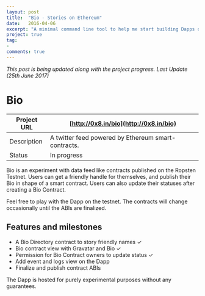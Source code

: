 ```yaml
---
layout: post
title:  "Bio - Stories on Ethereum"
date:   2016-04-06
excerpt: "A minimal command line tool to help me start building Dapps on Ethereum."
project: true
tag:
- 
comments: true
---
```


*This post is being updated along with the project progress. Last Update (25th June 2017)*

# Bio

| Project URL | [http://0x8.in/bio](http://0x8.in/bio)                 |
|-------------|--------------------------------------------------------|
| Description | A twitter feed powered by Ethereum smart-contracts.    |
| Status      | In progress                                            |

Bio is an experiment with data feed like contracts published on the Ropsten Testnet. Users can get a friendly handle for themselves, and publish their Bio in shape of a smart contract. Users can also update their statuses after creating a Bio Contract.

Feel free to play with the Dapp on the testnet. The contracts will change occasionally until the ABIs are finalized.

## Features and milestones

- A Bio Directory contract to story friendly names ✓
- Bio contract view with Gravatar and Bio ✓
- Permission for Bio Contract owners to update status ✓
- Add event and logs view on the Dapp
- Finalize and publish contract ABIs

The Dapp is hosted for purely experimental purposes without any guarantees.